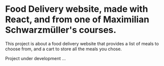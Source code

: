 # Food Delivery website, made with React, and from one of Maximilian Schwarzmüller's courses.

This project is about a food delivery website that provides a list of meals to choose from, and a cart to store all the meals you chose.

Project under development ...
